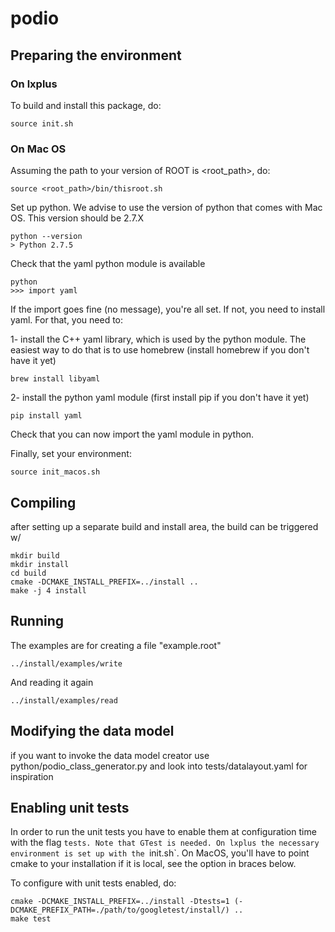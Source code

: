 # podio

## Preparing the environment

### On lxplus

To build and install this package, do:

    source init.sh

### On Mac OS

Assuming the path to your version of ROOT is <root_path>, do:

    source <root_path>/bin/thisroot.sh

Set up python. We advise to use the version of python that comes with Mac OS. This version should be 2.7.X

    python --version
    > Python 2.7.5

Check that the yaml python module is available

    python
    >>> import yaml

If the import goes fine (no message), you're all set. If not, you need to install yaml. For that, you need to:

1- install the C++ yaml library, which is used by the python module. The easiest way to do that is to use homebrew (install homebrew if you don't have it yet)

    brew install libyaml

2- install the python yaml module (first install pip if you don't have it yet)

    pip install yaml

Check that you can now import the yaml module in python.

Finally, set your environment:

    source init_macos.sh


## Compiling

after setting up a separate build and install area, the build can be triggered w/

    mkdir build
    mkdir install
    cd build
    cmake -DCMAKE_INSTALL_PREFIX=../install ..
    make -j 4 install

## Running

The examples are for creating a file "example.root"

    ../install/examples/write

And reading it again

    ../install/examples/read

## Modifying the data model

if you want to invoke the data model creator use python/podio_class_generator.py
and look into tests/datalayout.yaml for inspiration

## Enabling unit tests
In order to run the unit tests you have to enable them at configuration time with the flag `tests. Note that GTest is needed. On lxplus the necessary environment is set up with the `init.sh`. On MacOS, you'll have to point cmake to your installation if it is local, see the option in braces below.

To configure with unit tests enabled, do:

    cmake -DCMAKE_INSTALL_PREFIX=../install -Dtests=1 (-DCMAKE_PREFIX_PATH=./path/to/googletest/install/) ..
    make test


